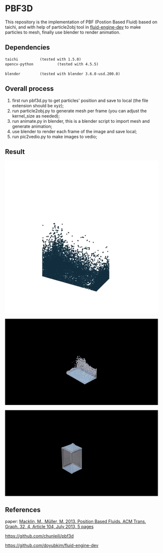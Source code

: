 # PBF3D

This repository is the implementation of PBF (Postion Based Fluid)  based on taichi, and with help of particle2obj tool in [fluid-engine-dev](https://github.com/doyubkim/fluid-engine-dev) to make particles to mesh, finally use blender to render animation.

## Dependencies

```
taichi			(tested with 1.5.0)
opencv-python	        (tested with 4.5.5)

blender			(tested with blender 3.6.0-usd.200.0)
```

## Overall process

1. first run pbf3d.py to get particles' position and save to local (the file extension should be xyz);
2. run particle2obj.py to generate mesh per frame (you can adjust the kernel_size as needed);
3. run animate.py in blender, this is a blender script to import mesh and generate animation;
4. use blender to render each frame of the image and save local;
5. run pic2vedio.py to make images to vedio;

## Result 

![PBF3D.gif](https://github.com/WASD4959/PBF3D/blob/master/res/PBF3D.gif?raw=true)

![res_01.gif](https://github.com/WASD4959/PBF3D/blob/master/res/res_01.gif?raw=true)

![res_02.gif](https://github.com/WASD4959/PBF3D/blob/master/res/res_02.gif?raw=true)

## References

paper: [Macklin, M., Müller, M. 2013. Position Based Fluids. ACM Trans. Graph. 32, 4, Article 104, July 2013, 5 pages](http://doi.acm.org/10.1145/2461912.2461984)

https://github.com/chunleili/pbf3d

https://github.com/doyubkim/fluid-engine-dev
